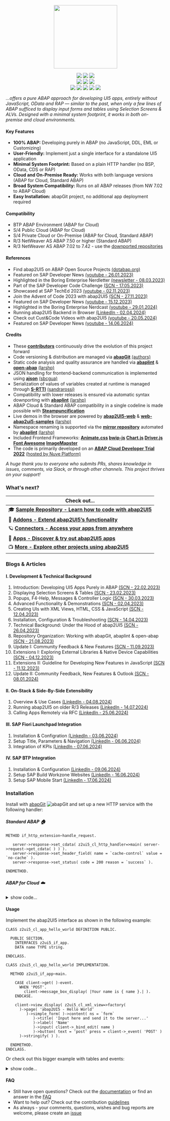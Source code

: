 <p align="center"><a href="http://www.abap2ui5.org" target="_blank"><img src="https://github.com/abap2UI5/abap2UI5/assets/102328295/52ac0bb6-a219-4e9d-9e4f-62698dab3063" width="200"></a></p>

<p align="center">
<a href="https://github.com/abap2ui5/abap2ui5/releases/"><img src="https://img.shields.io/github/v/release/abap2ui5/abap2ui5"></a>
<a href="https://opensource.org/licenses/MIT"><img src="https://img.shields.io/badge/License-MIT-yellow.svg"></a>
   <a href="https://github.com/abap2UI5/abap2UI5/issues/306"><img src="https://img.shields.io/badge/PRs-welcome-orange"></a>
    <br>
<a href="https://abaplint.app/stats/abap2UI5/abap2UI5"><img src="https://img.shields.io/badge/static_code_check-passing-green"></a>
<a href="https://github.com/abap2UI5/abap2UI5/actions/workflows/build_downport.yaml"><img src="https://img.shields.io/badge/syntax_downport_7.02-passing-green"></a>
<a href="https://github.com/abap2UI5/abap2UI5/actions/workflows/test.yml"><img src="https://img.shields.io/badge/unit_tests-passing-green"></a>
   <br>
<a href="https://github.com/abap2UI5/abap2UI5/graphs/contributors"><img src="https://img.shields.io/github/contributors/abap2ui5/abap2ui5"></a>
<a href="https://communityinviter.com/apps/abapgit/abap"><img src="https://img.shields.io/badge/Join-Slack-blue"></a>
   <a href="https://abap2ui5.github.io/web-abap2ui5-samples/"><img src="https://img.shields.io/badge/Live-Demo-pink"></a>
<a href="https://twitter.com/abap2UI5"><img src="https://img.shields.io/twitter/follow/abap2UI5"></a>
<a href="https://www.linkedin.com/company/abap2ui5"><img src="https://img.shields.io/badge/LinkedIn-0077B5?style=for-the-badge&logo=linkedin&logoColor=white"></a>
</p>

*...offers a pure ABAP approach for developing UI5 apps, entirely without JavaScript, OData and RAP — similar to the past, when only a few lines of ABAP sufficed to display input forms and tables using Selection Screens & ALVs. Designed with a minimal system footprint, it works in both on-premise and cloud environments.*

#### Key Features
* **100% ABAP:** Developing purely in ABAP (no JavaScript, DDL, EML or Customizing)
* **User-Friendly:** Implement just a single interface for a standalone UI5 application
* **Minimal System Footprint:** Based on a plain HTTP handler (no BSP, OData, CDS or RAP)
* **Cloud and On-Premise Ready:** Works with both language versions (ABAP for Cloud, Standard ABAP)
* **Broad System Compatibility:** Runs on all ABAP releases (from NW 7.02 to ABAP Cloud)
* **Easy Installation:** abapGit project, no additional app deployment required

#### Compatibility
* BTP ABAP Environment (ABAP for Cloud)
* S/4 Public Cloud (ABAP for Cloud)
* S/4 Private Cloud or On-Premise (ABAP for Cloud, Standard ABAP)
* R/3 NetWeaver AS ABAP 7.50 or higher (Standard ABAP)
* R/3 NetWeaver AS ABAP 7.02 to 7.42 - use the [downported repositories](https://github.com/abap2UI5-downports)

#### References
* Find abap2UI5 on ABAP Open Source Projects [(dotabap.org)](https://dotabap.org/)
* Featured on SAP Developer News [(youtube - 26.01.2023)](https://www.youtube.com/watch?v=6BDK55xYttM)
* Highlighted in the Boring Enterprise Nerdletter [(newsletter - 08.03.2023)](https://boringenterprisenerds.substack.com/p/34-abap2ui5-sap-cva-burnout-c2c-shortwave)
* Part of the SAP Developer Code Challenge [(SCN - 17.05.2023)](https://groups.community.sap.com/t5/application-development/sap-developer-code-challenge-open-source-abap-week-2/m-p/260727#M1372)
* Showcased at SAP TechEd 2023 [(youtube - 02.11.2023)](https://www.youtube.com/watch?v=kLbF0ooStZs&t=3052s)
* Join the Advent of Code 2023 with abap2UI5 [(SCN - 27.11.2023)](https://blogs.sap.com/2023/11/27/preparing-for-advent-of-code-2023/)
* Featured on SAP Developer News [(youtube - 15.12.2023)](https://www.youtube.com/watch?v=CfH9L03WUCg&t=350s)
* Highlighted in the Boring Enterprise Nerdcast [(youtube - 29.01.2024)](https://youtu.be/svDZKFBvqR8?t=1050)
* Running abap2UI5 Backend in Browser [(LinkedIn - 02.04.2024)](https://www.linkedin.com/pulse/running-abap2ui5-backend-browser-lars-hvam-petersen-l8zff/?trackingId=4mhMb1v%2FSoa8SmDSiuCEpg%3D%3D)
* Check out Cust&Code Videos with abap2UI5 [(youtube - 20.05.2024)](https://www.youtube.com/watch?v=SD1vIt_ty0k)
* Featured on SAP Developer News [(youtube - 14.06.2024)](https://youtu.be/7n16u-Rx8IY?t=7)
  
#### Credits
* These [**contributors**](https://github.com/abap2UI5/abap2UI5/graphs/contributors) continuously drive the evolution of this project forward
* Code versioning & distribution are managed via [**abapGit**](https://abapgit.org/) [(authors)](https://abapgit.org/sponsor.html)
* Static code analysis and quality assurance are handled via [**abaplint**](https://abaplint.org/) & [**open-abap**](https://github.com/open-abap) [(larshp)](https://github.com/larshp) 
* JSON handling for frontend-backend communication is implemented using [**ajson**](https://github.com/sbcgua/ajson) [(sbcgua)](https://github.com/sbcgua)
* Serialization of values of variables created at runtime is managed through [**S-RTTI**](https://github.com/sandraros/S-RTTI) [(sandrarossi)](https://github.com/sandraros)
* Compatibility with lower releases is ensured via automatic syntax downporting with [**abaplint**](https://abaplint.org/) [(larshp)](https://github.com/larshp) 
* ABAP Cloud & Standard ABAP compatibility in a single codeline is made possible with [**Steampuncification**](https://github.com/heliconialabs/steampunkification)
* Live demos in the browser are powered by [**abap2UI5-web**](https://github.com/abap2UI5/abap2UI5-web) & [**web-abap2ui5-samples**](https://github.com/abap2UI5/web-abap2ui5-samples) [(larshp)](https://github.com/larshp)
* Namespace renaming is supported via the [**mirror repository**](https://github.com/abap2UI5/abap2UI5-mirror-renamed) automated by [**abaplint**](https://abaplint.org/) [(larshp)](https://github.com/larshp) 
* Included Frontend Frameworks: **[Animate.css](https://animate.style/) [bwip-js](https://github.com/metafloor/bwip-js) [Chart.js](https://www.chartjs.org/) [Driver.js](https://driverjs.com/) [Font Awesome](https://fontawesome.com/) [ImageMapster](http://www.outsharked.com/imagemapster/)**
* The code is primarily developed on an [**ABAP Cloud Developer Trial 2022**](https://hub.docker.com/r/sapse/abap-cloud-developer-trial) [(hosted by Nuve Platform)](https://www.nuveplatform.com/)

_A huge thank you to everyone who submits PRs, shares knowledge in issues, comments, via Slack, or through other channels. This project thrives on your support!_ 


### What's next?
| Check out... |
|----------------------------------------------|
| 🎓 **[Sample Repository - Learn how to code with abap2UI5](https://github.com/abap2UI5/abap2UI5-samples)**|
| 💅 **[Addons - Extend abap2UI5’s functionality](https://github.com/abap2UI5-addons)**| test|
| 🪐 **[Connectors - Access your apps from anywhere](https://github.com/abap2UI5-connectors)**|
| 🚜 **[Apps - Discover & try out abap2UI5 apps](https://github.com/abap2UI5-apps)**|
| 📺 **[More - Explore other projects using abap2UI5](https://github.com/abap2UI5/abap2UI5-documentation/blob/main/links.md)**|

### Blogs & Articles
#### I. Development & Technical Background
1. Introduction: Developing UI5 Apps Purely in ABAP [(SCN - 22.02.2023)](https://blogs.sap.com/2023/02/22/abap2ui5-development-of-ui5-apps-in-pure-abap-1-3/)<br>
2. Displaying Selection Screens & Tables [(SCN - 23.02.2023)](https://blogs.sap.com/2023/02/22/abap2ui5-output-of-lists-and-tables-toolbar-and-editable-2-3/)<br>
3. Popups, F4-Help, Messages & Controller Logic [(SCN - 30.03.2023)](https://blogs.sap.com/2023/03/30/abap2ui5-3-4-flow-logic-pop-ups-f4-help/)<br>
4. Advanced Functionality & Demonstrations [(SCN - 02.04.2023)](https://blogs.sap.com/2023/04/02/abap2ui5-4-5-additional-features-demos/)<br>
5. Creating UIs with XML Views, HTML, CSS & JavaScript [(SCN - 12.04.2023)](https://blogs.sap.com/2023/04/12/abap2ui5-5-6-extensions-with-xml-views-html-js-custom-controls/)<br>
6. Installation, Configuration & Troubleshooting [(SCN - 14.04.2023)](https://blogs.sap.com/2023/04/14/abap2ui5-6-7-installation-configuration-debugging/)<br>
7. Technical Background: Under the Hood of abap2UI5 [(SCN - 26.04.2023)](https://blogs.sap.com/2023/04/26/abap2ui5-7-7-technical-background-under-the-hood-of-abap2ui5/)<br>
8. Repository Organization: Working with abapGit, abaplint & open-abap [(SCN - 21.08.2023)](https://blogs.sap.com/2023/08/21/abap2ui5-a1-repository-setup-with-abapgit-abaplint-open-abap/)<br>
9. Update I: Community Feedback & New Features [(SCN - 11.09.2023)](https://blogs.sap.com/2023/09/11/abap2ui5-a2-community-feedback-new-features/)<br>
10. Extensions I: Exploring External Libraries & Native Device Capabilities [(SCN - 04.12.2023)](https://blogs.sap.com/2023/12/04/abap2ui5-a3-extensions-i-exploring-external-libraries-native-device-capabilities/)<br>
11. Extensions II: Guideline for Developing New Features in JavaScript [(SCN - 11.12.2023)](https://blogs.sap.com/2023/12/11/abap2ui5-a4-extensions-ii-guideline-for-developing-new-features-in-javascript/)<br>
12. Update II: Community Feedback, New Features & Outlook [(SCN - 08.01.2024)](https://blogs.sap.com/2024/01/08/abap2ui5-12-update-ii-community-feedback-new-features-outlook-january-2024/)<br>

#### II. On-Stack & Side-By-Side Extensibility
1. Overview & Use Cases [(LinkedIn - 04.08.2024)](https://www.linkedin.com/pulse/use-cases-abap2ui5-overview-abap2ui5-udbde)
2. Running abap2UI5 on older R/3 Releases [(LinkedIn - 14.07.2024)](https://www.linkedin.com/pulse/running-abap2ui5-older-r3-releases-downport-compatibility-abaplint-mjkle/)
3. Calling Apps Remotely via RFC [(LinkedIn - 25.06.2024)](https://www.linkedin.com/pulse/calling-abap2ui5-apps-remotely-via-rfc-abap2ui5-btoue/)
   
#### III. SAP Fiori Launchpad Integration
1. Installation & Configration [(LinkedIn - 03.06.2024)](https://www.linkedin.com/pulse/copy-abap2ui5-host-your-apps-sap-fiori-launchpad-abap2ui5-ocn2e/?trackingId=Eot1XiIJHbM2a2ebDSF3dg%3D%3D&lipi=urn%3Ali%3Apage%3Ad_flagship3_pulse_read%3B4FqT5lkFQBioKDKsj%2F3ZTw%3D%3D)<br>
2. Setup Title, Parameters & Navigation [(LinkedIn - 06.06.2024)](https://www.linkedin.com/pulse/abap2ui5-host-your-apps-sap-fiori-launchpad-23-features-abap2ui5-upche/?trackingId=WdScbzEUGgKY%2FS2Ibiy5fA%3D%3D&lipi=urn%3Ali%3Apage%3Ad_flagship3_pulse_read%3B4FqT5lkFQBioKDKsj%2F3ZTw%3D%3D)<br>
3. Integration of KPIs [(LinkedIn - 07.06.2024)](https://www.linkedin.com/pulse/abap2ui5-host-your-apps-sap-fiori-launchpad-33-kpis-abap2ui5-uuxxe/?trackingId=RedZMaZUkHn%2Bv6oSTwtVQw%3D%3D&lipi=urn%3Ali%3Apage%3Ad_flagship3_pulse_read%3B4FqT5lkFQBioKDKsj%2F3ZTw%3D%3D)<br>

#### IV. SAP BTP Integration
1. Installation & Configuration [(LinkedIn - 09.06.2024)](https://www.linkedin.com/pulse/abap2ui5-integration-sap-business-technology-platform-13-installation-lf1re/?trackingId=jFrPiQOaJTZn6WCiK5gS3g%3D%3D)<br>
2. Setup SAP Build Workzone Websites [(LinkedIn - 16.06.2024)](https://www.linkedin.com/pulse/abap2ui5-integration-sap-business-technology-platform-23-setup-ujdqe/?trackingId=bIEcH1OFtZU8kU2PCwcp%2BA%3D%3D)
3. Setup SAP Mobile Start [(LinkedIn - 17.06.2024)](https://www.linkedin.com/pulse/abap2ui5-integration-sap-business-technology-platform-33-setup-uzure/?trackingId=He2W8FnZZ5UxpbGKHOeLEg%3D%3D)

### Installation
Install with [abapGit](https://abapgit.org) ![abapGit](https://docs.abapgit.org/img/favicon.png) and set up a new HTTP service with the following handler:
##### Standard ABAP  🏠
```abap
METHOD if_http_extension~handle_request.

   server->response->set_cdata( z2ui5_cl_http_handler=>main( server->request->get_cdata( ) ) ).
   server->response->set_header_field( name = `cache-control` value = `no-cache` ).
   server->response->set_status( code = 200 reason = `success` ).

ENDMETHOD.
```
##### ABAP for Cloud  :cloud:
<details>
<summary>show code...</summary>
   
```abap
METHOD if_http_service_extension~handle_request.

   response->set_text( z2ui5_cl_http_handler=>main( request->get_text( ) ) ).
   response->set_header_field( i_name = `cache-control` i_value = `no-cache` ).
   response->set_status( 200 ).

ENDMETHOD.
```

</details>

#### Usage
Implement the abap2UI5 interface as shown in the following example:
```abap
CLASS z2ui5_cl_app_hello_world DEFINITION PUBLIC.

  PUBLIC SECTION.
    INTERFACES z2ui5_if_app.
    DATA name TYPE string.

ENDCLASS.

CLASS z2ui5_cl_app_hello_world IMPLEMENTATION.

  METHOD z2ui5_if_app~main.

    CASE client->get( )-event.
      WHEN 'POST'.
        client->message_box_display( |Your name is { name }.| ).
    ENDCASE.

    client->view_display( z2ui5_cl_xml_view=>factory(
      )->page( 'abap2UI5 - Hello World'
         )->simple_form( )->content( ns = `form`
            )->title( 'Input here and send it to the server...'
            )->label( 'Name'
            )->input( client->_bind_edit( name )
            )->button( text = 'post' press = client->_event( 'POST' )
      )->stringify( ) ).

  ENDMETHOD.
ENDCLASS.
```
Or check out this bigger example with tables and events:
<details>
<summary>show code...</summary>
   
```abap
CLASS z2ui5_cl_demo_app DEFINITION PUBLIC.

  PUBLIC SECTION.

    INTERFACES Z2UI5_if_app.

    TYPES:
      BEGIN OF ty_row,
        title    TYPE string,
        value    TYPE string,
        descr    TYPE string,
        icon     TYPE string,
        info     TYPE string,
        selected TYPE abap_bool,
        checkbox TYPE abap_bool,
      END OF ty_row.

    DATA t_tab TYPE STANDARD TABLE OF ty_row WITH EMPTY KEY.
    DATA check_initialized TYPE abap_bool.

ENDCLASS.

CLASS z2ui5_cl_demo_app IMPLEMENTATION.

  METHOD Z2UI5_if_app~main.

    IF check_initialized = abap_false.
      check_initialized = abap_true.

      t_tab = VALUE #(
        ( title = 'row_01'  info = 'completed'   descr = 'this is a description' icon = 'sap-icon://account' )
        ( title = 'row_02'  info = 'incompleted' descr = 'this is a description' icon = 'sap-icon://account' )
        ( title = 'row_03'  info = 'working'     descr = 'this is a description' icon = 'sap-icon://account' )
        ( title = 'row_04'  info = 'working'     descr = 'this is a description' icon = 'sap-icon://account' )
        ( title = 'row_05'  info = 'completed'   descr = 'this is a description' icon = 'sap-icon://account' )
        ( title = 'row_06'  info = 'completed'   descr = 'this is a description' icon = 'sap-icon://account' )
      ).

      DATA(view) = z2ui5_cl_xml_view=>factory( ).
      DATA(page) = view->shell(
          )->page(
              title          = 'abap2UI5 - List'
              navbuttonpress = client->_event( 'BACK' )
                shownavbutton = abap_true
              )->header_content(
                  )->link(
                      text = 'Source_Code'  target = '_blank'
                      href = z2ui5_cl_demo_utility=>factory( client )->app_get_url_source_code( )
              )->get_parent( ).

      page->list(
          headertext      = 'List Ouput'
          items           = client->_bind_edit( t_tab )
          mode            = `SingleSelectMaster`
          selectionchange = client->_event( 'SELCHANGE' )
          )->standard_list_item(
              title       = '{TITLE}'
              description = '{DESCR}'
              icon        = '{ICON}'
              info        = '{INFO}'
              press       = client->_event( 'TEST' )
              selected    = `{SELECTED}`
         ).

      client->view_display( view->stringify( ) ).

    ENDIF.

    CASE client->get( )-event.

      WHEN 'SELCHANGE'.
        client->message_box_display( `item pressed with title ` && t_tab[ selected = abap_true ]-title ).

      WHEN 'BACK'.
        client->nav_app_leave( client->get_app( client->get( )-s_draft-id_prev_app_stack ) ).
    ENDCASE.

  ENDMETHOD.
ENDCLASS.
```

</details>

#### FAQ
* Still have open questions? Check out the [documentation](https://github.com/abap2UI5/abap2UI5-documentation/) or find an answer in the [FAQ](https://github.com/abap2UI5/abap2UI5-documentation/blob/main/docs/faq.md)
* Want to help out? Check out the contribution [guidelines](https://github.com/abap2UI5/abap2UI5-documentation/blob/main/CONTRIBUTING.md)
* As always - your comments, questions, wishes and bug reports are welcome, please create an [issue](https://github.com/abap2UI5/abap2UI5/issues)
